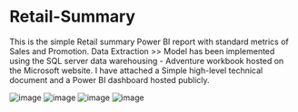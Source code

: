# Retail-Summary
This is the simple Retail summary Power BI report with standard metrics of Sales and Promotion.
Data Extraction >> Model has been implemented using the SQL server data warehousing - Adventure workbook hosted on the Microsoft website.
I have attached a Simple high-level technical document and a Power BI dashboard hosted publicly.


![image](https://github.com/Shivab4s/Retail-Summary/assets/160829435/9d31d8ba-6b2e-47d0-8261-8010ba3d31f4)
![image](https://github.com/Shivab4s/Retail-Summary/assets/160829435/afc78753-b3a1-42db-b2c0-dc0fb967e4df)
![image](https://github.com/Shivab4s/Retail-Summary/assets/160829435/0e3ac678-3f7a-429d-8ad6-6d5950a51fa0)
![image](https://github.com/Shivab4s/Retail-Summary/assets/160829435/a43775fc-2f26-480c-91b8-e82a12077975)



